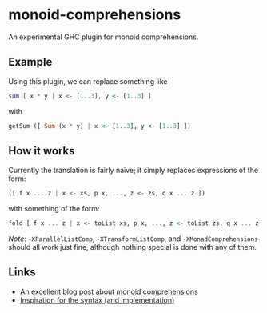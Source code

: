 # monoid-comprehensions

An experimental GHC plugin for monoid comprehensions.

## Example

Using this plugin, we can replace something like

```haskell
sum [ x * y | x <- [1..3], y <- [1..3] ]
```

with

```haskell
getSum ([ Sum (x * y) | x <- [1..3], y <- [1..3] ])
```

## How it works

Currently the translation is fairly naive; it simply replaces expressions of the
form:

```haskell
([ f x ... z | x <- xs, p x, ..., z <- zs, q x ... z ])
```

with something of the form:

```haskell
fold [ f x ... z | x <- toList xs, p x, ..., z <- toList zs, q x ... z ]
```

*Note*: `-XParallelListComp`, `-XTransformListComp`, and `-XMonadComprehensions`
should all work just fine, although nothing special is done with any of them.

## Links

- [An excellent blog post about monoid comprehensions](https://lptk.github.io/programming/2018/10/04/comprehending-monoids-with-class.html)
- [Inspiration for the syntax (and implementation)](https://github.com/phadej/idioms-plugins)
